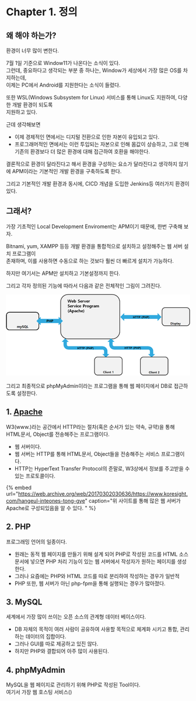 # Chapter 1. 정의

## 왜 해야 하는가?

환경이 너무 많이 변한다.

7월 1일 기준으로 Window11가 나온다는 소식이 있다.  
그런데, 중요하다고 생각되는 부분 중 하나는, Window가 세상에서 가장 많은 OS를 차지하는데,  
이제는 PC에서 Android를 지원한다는 소식이 들렸다.

또한 WSL\(Windows Subsystem for Linux\) 서비스를 통해 Linux도 지원하여, 다양한 개발 환경이 되도록   
지원하고 있다.

근데 생각해보면

* 이제 경제적인 면에서는 디지털 전환으로 인한 자본이 유입되고 있다.
* 프로그래머적인 면에서는 이런 투입되는 자본으로 인해 몸값이 상승하고, 그로 인해 기존의 환경보다 더 많은 환경에 대해 접근하여 호환을 해야한다.

결론적으로 환경이 달라진다고 해서 환경을 구성하는 요소가 달라진다고 생각하지 않기에 APM이라는 기본적인 개발 환경을 구축하도록 한다.

그리고 기본적인 개발 환경과 동시에, CICD 개념을 도입한 Jenkins등 여러가지 환경이 있다.

## 그래서?

가장 기초적인 Local Development Enviroment는 APM이기 때문에, 한번 구축해 보자.

Bitnami, yum, XAMPP 등등 개발 환경을 통합적으로 설치하고 설정해주는 웹 서버 설치 프로그램이   
존재하며, 이를 사용하면 수동으로 하는 것보다 훨씬 더 빠르게 설치가 가능하다.

하지만 여기서는 APM만 설치하고 기본설정까지 한다.

그리고 각자 정의된 기능에 따라서 다음과 같은 전체적인 그림이 그려진다.

![Client 1 &#x3161;&amp;gt; Client 2&#xAE4C;&#xC9C0; HTML&#xBB38;&#xC11C; &#xD639;&#xC740; Object&#xAC00; &#xC804;&#xB2EC;&#xB418;&#xB294; &#xACFC;&#xC815;](../../../.gitbook/assets/image%20%28277%29.png)



그리고 최종적으로 phpMyAdmin이라는 프로그램을 통해 웹 페이지에서 DB로 접근하도록 설정한다.

## 1. [Apache](../../unity-handling/h-i-j-k-l-m-n.md#local-development-enviroment)

W3\(www.\)라는 공간에서 HTTP라는 절차\(혹은 순서가 있는 약속, 규약\)을 통해 HTML문서, Object를 전송해주는 프로그램이다. 

* 웹 서버이다.
* 웹 서버는 HTTP를 통해 HTML문서, Object들을 전송해주는 서비스 프로그램이다.
* HTTP는 HyperText Transfer Protocol의 준말로, W3상에서 정보를 주고받을 수 있는 프로토콜이다.

{% embed url="https://web.archive.org/web/20170302030636/https://www.koresight.com/hangeul-inteones-tong-gye" caption="위 사이트를 통해 많은 웹 서버가 Apache로 구성되있음을 알 수 있다. " %}

## 2. PHP

프로그래밍 언어의 일종이다.

* 원래는 동적 웹 페이지를 만들기 위해 설계 되어 PHP로 작성된 코드를 HTML 소스 문서에 넣으면 PHP 처리 기능이 있는 웹 서버에서 작성자가 원하는 페이지를 생성한다.
* 그러나 요즘에는 PHP와 HTML 코드를 따로 분리하여 작성하는 경우가 일반적
* PHP 또한, 웹 서버가 아닌 php-fpm을 통해 실행되는 경우가 많아졌다.

## 3. MySQL

세계에서 가장 많이 쓰이는 오픈 소스의 관계형 데이터 베이스이다.

* DB 자체의 목적이 여러 사람이 공유하여 사용할 목적으로 체계화 시키고 통합, 관리하는 데이터의  집합이다.
* 그러나 GUI를 따로 제공하고 있진 않다.
* 하지만 PHP와 결합되어 아주 많이 사용된다.

## 4. phpMyAdmin

MySQL을 웹 페이지로 관리하기 위해 PHP로 작성된 Tool이다.  
여기서 가장 웹 호스팅 서비스\(\)

